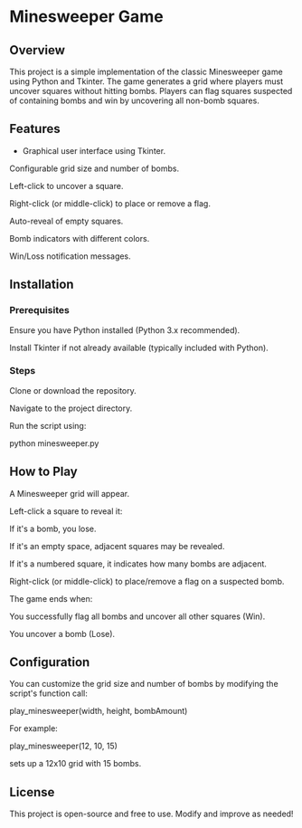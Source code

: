 # Minesweeper Game

## Overview

This project is a simple implementation of the classic Minesweeper game using Python and Tkinter. The game generates a grid where players must uncover squares without hitting bombs. Players can flag squares suspected of containing bombs and win by uncovering all non-bomb squares.

## Features

* Graphical user interface using Tkinter.

Configurable grid size and number of bombs.

Left-click to uncover a square.

Right-click (or middle-click) to place or remove a flag.

Auto-reveal of empty squares.

Bomb indicators with different colors.

Win/Loss notification messages.

## Installation

### Prerequisites

Ensure you have Python installed (Python 3.x recommended).

Install Tkinter if not already available (typically included with Python).

### Steps

Clone or download the repository.

Navigate to the project directory.

Run the script using:

python minesweeper.py

## How to Play

A Minesweeper grid will appear.

Left-click a square to reveal it:

If it's a bomb, you lose.

If it's an empty space, adjacent squares may be revealed.

If it's a numbered square, it indicates how many bombs are adjacent.

Right-click (or middle-click) to place/remove a flag on a suspected bomb.

The game ends when:

You successfully flag all bombs and uncover all other squares (Win).

You uncover a bomb (Lose).

## Configuration

You can customize the grid size and number of bombs by modifying the script's function call:

play_minesweeper(width, height, bombAmount)

For example:

play_minesweeper(12, 10, 15)

sets up a 12x10 grid with 15 bombs.

## License

This project is open-source and free to use. Modify and improve as needed!
